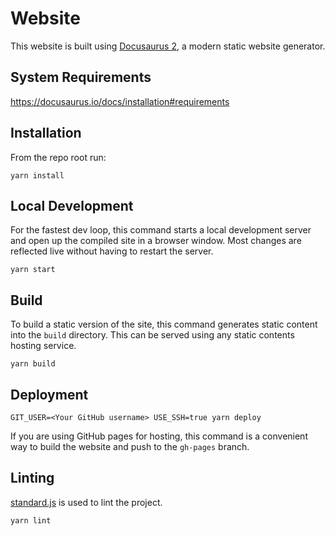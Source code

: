# Website

This website is built using [Docusaurus 2](https://v2.docusaurus.io/), a modern static website generator.

## System Requirements

https://docusaurus.io/docs/installation#requirements

## Installation

From the repo root run:

```console
yarn install
```

## Local Development

For the fastest dev loop, this command starts a local development server and open up the compiled site in a browser window. Most changes are reflected live without having to restart the server.

```console
yarn start
```

## Build

To build a static version of the site, this command generates static content into the `build` directory. This can be served using any static contents hosting service.

```console
yarn build
```

## Deployment

```console
GIT_USER=<Your GitHub username> USE_SSH=true yarn deploy
```

If you are using GitHub pages for hosting, this command is a convenient way to build the website and push to the `gh-pages` branch.

## Linting

[standard.js](https://standardjs.com/) is used to lint the project.

```console
yarn lint
```

